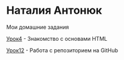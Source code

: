 

# Наталия Антонюк
Мои домашние задания

[Урок4](https://nataliia1003.github.io/lesson4/src/ "Моя готовая домашка") - Знакомство с основами HTML

[Урок12](https://nataliia1003.github.io/lesson12/ "Моя готовая домашка") - Работа с репозиторием на GitHub
